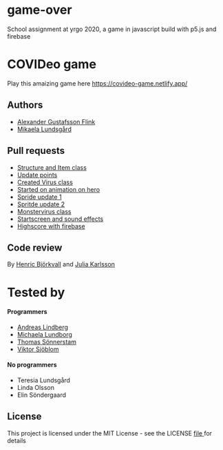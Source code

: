 # game-over
School assignment at yrgo 2020, a game in javascript build with p5.js and firebase

# COVIDeo game
Play this amaizing game here https://covideo-game.netlify.app/

## Authors
* <a href="https://github.com/alexandergustafssonflink"> Alexander Gustafsson Flink </a>
* <a href= "https://github.com/mikaelaalu"> Mikaela Lundsgård </a>

## Pull requests

* <a href="https://github.com/mikaelaalu/game-over/commit/260c175edd7f2ff0eb87e8e797ac120d7bffc28c
"> Structure and Item class </a>
* <a href="https://github.com/mikaelaalu/game-over/commit/24435384f01531d632fc2aa60a14e8862555d8c7"> Update points </a>
* <a href="https://github.com/mikaelaalu/game-over/commit/c2db5bcfac5c00deca6770c0c56c6bbfe1debba4"> Created Virus class </a>
* <a href="https://github.com/mikaelaalu/game-over/commit/91a5e88cb4230f99630a7d626796288030c0d1ab"> Started on animation on hero </a>
* <a href="https://github.com/mikaelaalu/game-over/commit/f81f6c1455e3d14e2e3891e41812c01bf08a2584"> Spride update 1 </a>
* <a href="https://github.com/mikaelaalu/game-over/commit/80fca7e07141303f971891cc7a3eea263ca865e9"> Spritde update 2 </a>
* <a href="https://github.com/mikaelaalu/game-over/commit/3ffb750e5cf2ac30bddaa44d3112f10fc867bff9"> Monstervirus class </a>
* <a href="https://github.com/mikaelaalu/game-over/commit/d7f6be47ecf95585c46b87020f2f258978fef611"> Startscreen and sound effects </a>
* <a href="https://github.com/mikaelaalu/game-over/commit/11b09bb8835a4a89f8e4afef00a7bd3c1d4957af"> Highscore with firebase </a>



## Code review 
By <a href="https://github.com/henricbjork">Henric Björkvall</a> and <a href="https://github.com/Juljulia"> Julia Karlsson </a>


# Tested by

#### Programmers 

- <a href="https://github.com/oaflindberg">Andreas Lindberg</a>
- <a href="https://github.com/lundborgm">Michaela Lundborg</a>
- <a href="https://github.com/ThomasSonnerstam">Thomas Sönnerstam</a>
- <a href="https://github.com/ViktorSjoblom">Viktor Sjöblom</a>

#### No programmers

- Teresia Lundsgård
- Linda Olsson
- Elin Söndergaard


## License

This project is licensed under the MIT License - see the LICENSE  <a href="https://github.com/mikaelaalu/game-over/blob/master/LICENSE"> file </a>  for details

